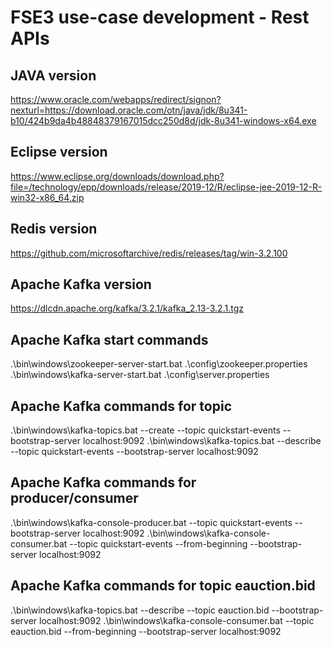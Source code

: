 # FSE3 use-case development - Rest APIs
## JAVA version
https://www.oracle.com/webapps/redirect/signon?nexturl=https://download.oracle.com/otn/java/jdk/8u341-b10/424b9da4b48848379167015dcc250d8d/jdk-8u341-windows-x64.exe

## Eclipse version
https://www.eclipse.org/downloads/download.php?file=/technology/epp/downloads/release/2019-12/R/eclipse-jee-2019-12-R-win32-x86_64.zip

## Redis version
https://github.com/microsoftarchive/redis/releases/tag/win-3.2.100

## Apache Kafka version
https://dlcdn.apache.org/kafka/3.2.1/kafka_2.13-3.2.1.tgz

## Apache Kafka start commands
.\bin\windows\zookeeper-server-start.bat .\config\zookeeper.properties
.\bin\windows\kafka-server-start.bat .\config\server.properties

## Apache Kafka commands for topic
.\bin\windows\kafka-topics.bat --create --topic quickstart-events --bootstrap-server localhost:9092
.\bin\windows\kafka-topics.bat --describe --topic quickstart-events --bootstrap-server localhost:9092

## Apache Kafka commands for producer/consumer
.\bin\windows\kafka-console-producer.bat --topic quickstart-events --bootstrap-server localhost:9092
.\bin\windows\kafka-console-consumer.bat --topic quickstart-events --from-beginning --bootstrap-server localhost:9092

## Apache Kafka commands for topic eauction.bid
.\bin\windows\kafka-topics.bat --describe --topic eauction.bid --bootstrap-server localhost:9092
.\bin\windows\kafka-console-consumer.bat --topic eauction.bid --from-beginning --bootstrap-server localhost:9092
